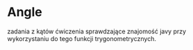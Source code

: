 # Angle
zadania z kątów 
ćwiczenia sprawdzające znajomość javy przy wykorzystaniu do tego funkcji trygonometrycznych.
